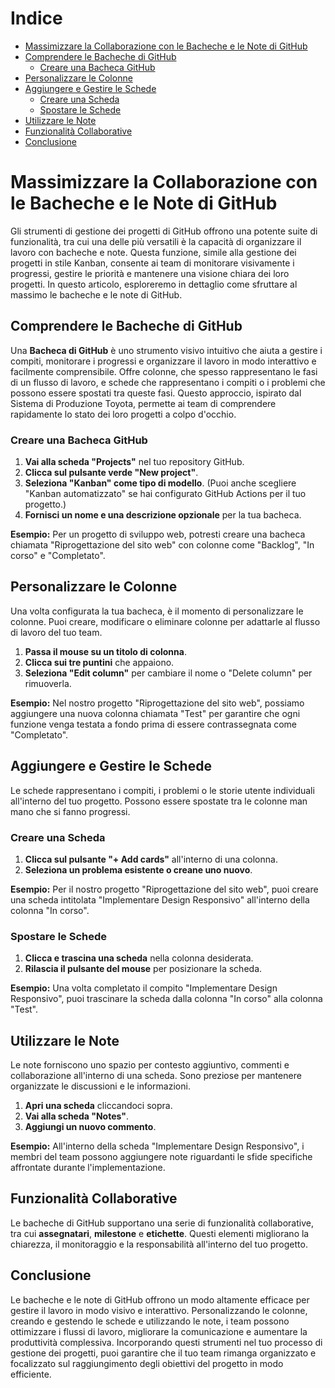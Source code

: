# Indice
- [Massimizzare la Collaborazione con le Bacheche e le Note di GitHub](#massimizzare-la-collaborazione-con-le-bacheche-e-le-note-di-github)
- [Comprendere le Bacheche di GitHub](#comprendere-le-bacheche-di-github)
  - [Creare una Bacheca GitHub](#creare-una-bacheca-github)
- [Personalizzare le Colonne](#personalizzare-le-colonne)
- [Aggiungere e Gestire le Schede](#aggiungere-e-gestire-le-schede)
  - [Creare una Scheda](#creare-una-scheda)
  - [Spostare le Schede](#spostare-le-schede)
- [Utilizzare le Note](#utilizzare-le-note)
- [Funzionalità Collaborative](#funzionalità-collaborative)
- [Conclusione](#conclusione)


# Massimizzare la Collaborazione con le Bacheche e le Note di GitHub

Gli strumenti di gestione dei progetti di GitHub offrono una potente suite di funzionalità, tra cui una delle più versatili è la capacità di organizzare il lavoro con bacheche e note. Questa funzione, simile alla gestione dei progetti in stile Kanban, consente ai team di monitorare visivamente i progressi, gestire le priorità e mantenere una visione chiara dei loro progetti. In questo articolo, esploreremo in dettaglio come sfruttare al massimo le bacheche e le note di GitHub.

## Comprendere le Bacheche di GitHub

Una **Bacheca di GitHub** è uno strumento visivo intuitivo che aiuta a gestire i compiti, monitorare i progressi e organizzare il lavoro in modo interattivo e facilmente comprensibile. Offre colonne, che spesso rappresentano le fasi di un flusso di lavoro, e schede che rappresentano i compiti o i problemi che possono essere spostati tra queste fasi. Questo approccio, ispirato dal Sistema di Produzione Toyota, permette ai team di comprendere rapidamente lo stato dei loro progetti a colpo d'occhio.

### Creare una Bacheca GitHub

1. **Vai alla scheda "Projects"** nel tuo repository GitHub.
2. **Clicca sul pulsante verde "New project"**.
3. **Seleziona "Kanban" come tipo di modello**. (Puoi anche scegliere "Kanban automatizzato" se hai configurato GitHub Actions per il tuo progetto.)
4. **Fornisci un nome e una descrizione opzionale** per la tua bacheca.

**Esempio:**
Per un progetto di sviluppo web, potresti creare una bacheca chiamata "Riprogettazione del sito web" con colonne come "Backlog", "In corso" e "Completato".

## Personalizzare le Colonne

Una volta configurata la tua bacheca, è il momento di personalizzare le colonne. Puoi creare, modificare o eliminare colonne per adattarle al flusso di lavoro del tuo team.

1. **Passa il mouse su un titolo di colonna**.
2. **Clicca sui tre puntini** che appaiono.
3. **Seleziona "Edit column"** per cambiare il nome o "Delete column" per rimuoverla.

**Esempio:**
Nel nostro progetto "Riprogettazione del sito web", possiamo aggiungere una nuova colonna chiamata "Test" per garantire che ogni funzione venga testata a fondo prima di essere contrassegnata come "Completato".

## Aggiungere e Gestire le Schede

Le schede rappresentano i compiti, i problemi o le storie utente individuali all'interno del tuo progetto. Possono essere spostate tra le colonne man mano che si fanno progressi.

### Creare una Scheda

1. **Clicca sul pulsante "+ Add cards"** all'interno di una colonna.
2. **Seleziona un problema esistente o creane uno nuovo**.

**Esempio:**
Per il nostro progetto "Riprogettazione del sito web", puoi creare una scheda intitolata "Implementare Design Responsivo" all'interno della colonna "In corso".

### Spostare le Schede

1. **Clicca e trascina una scheda** nella colonna desiderata.
2. **Rilascia il pulsante del mouse** per posizionare la scheda.

**Esempio:**
Una volta completato il compito "Implementare Design Responsivo", puoi trascinare la scheda dalla colonna "In corso" alla colonna "Test".

## Utilizzare le Note

Le note forniscono uno spazio per contesto aggiuntivo, commenti e collaborazione all'interno di una scheda. Sono preziose per mantenere organizzate le discussioni e le informazioni.

1. **Apri una scheda** cliccandoci sopra.
2. **Vai alla scheda "Notes"**.
3. **Aggiungi un nuovo commento**.

**Esempio:**
All'interno della scheda "Implementare Design Responsivo", i membri del team possono aggiungere note riguardanti le sfide specifiche affrontate durante l'implementazione.

## Funzionalità Collaborative

Le bacheche di GitHub supportano una serie di funzionalità collaborative, tra cui **assegnatari**, **milestone** e **etichette**. Questi elementi migliorano la chiarezza, il monitoraggio e la responsabilità all'interno del tuo progetto.

## Conclusione

Le bacheche e le note di GitHub offrono un modo altamente efficace per gestire il lavoro in modo visivo e interattivo. Personalizzando le colonne, creando e gestendo le schede e utilizzando le note, i team possono ottimizzare i flussi di lavoro, migliorare la comunicazione e aumentare la produttività complessiva. Incorporando questi strumenti nel tuo processo di gestione dei progetti, puoi garantire che il tuo team rimanga organizzato e focalizzato sul raggiungimento degli obiettivi del progetto in modo efficiente.

